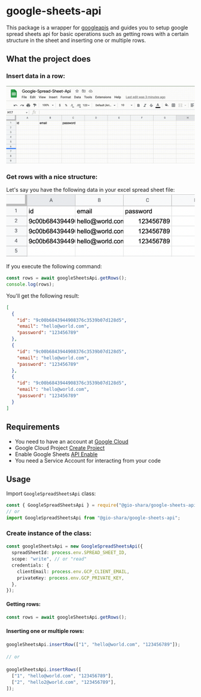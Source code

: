 # google-sheets-api

This package is a wrapper for [googleapis](https://www.npmjs.com/package/googleapis) and guides you to setup google spread sheets api for basic operations such as getting rows with a certain structure in the sheet and inserting one or multiple rows.

## What the project does

### Insert data in a row:

<img src="./assets/insert-data.gif"/>

### Get rows with a nice structure:

Let's say you have the following data in your excel spread sheet file:
<img src="./assets/get-rows-example.png"/>

If you execute the following command:

```typescript
const rows = await googleSheetsApi.getRows();
console.log(rows);
```

You'll get the following result:

```json
[
  {
    "id": "9c00b6843944908376c3539b07d128d5",
    "email": "hello@world.com",
    "password": "123456789"
  },
  {
    "id": "9c00b6843944908376c3539b07d128d5",
    "email": "hello@world.com",
    "password": "123456789"
  },
  {
    "id": "9c00b6843944908376c3539b07d128d5",
    "email": "hello@world.com",
    "password": "123456789"
  }
]
```

## Requirements

- You need to have an account at [Google Cloud](https://cloud.google.com/)
- Google Cloud Project [Create Project](https://console.cloud.google.com/projectcreate)
- Enable Google Sheets [API Enable](https://console.cloud.google.com/apis/enableflow?apiid=sheets.googleapis.com)
- You need a Service Account for interacting from your code

## Usage

Import `GoogleSpreadSheetsApi` class:

```typescript
const { GoogleSpreadSheetsApi } = require("@gio-shara/google-sheets-api");
// or
import GoogleSpreadSheetsApi from "@gio-shara/google-sheets-api";
```

### Create instance of the class:

```typescript
const googleSheetsApi = new GoogleSpreadSheetsApi({
  spreadSheetId: process.env.SPREAD_SHEET_ID,
  scope: "write", // or "read"
  credentials: {
    clientEmail: process.env.GCP_CLIENT_EMAIL,
    privateKey: process.env.GCP_PRIVATE_KEY,
  },
});
```

#### Getting rows:

```typescript
const rows = await googleSheetsApi.getRows();
```

#### Inserting one or multiple rows:

```typescript
googleSheetsApi.insertRow(["1", "hello@world.com", "123456789"]);

// or

googleSheetsApi.insertRows([
  ["1", "hello@world.com", "123456789"],
  ["2", "hello2@world.com", "123456789"],
]);
```

